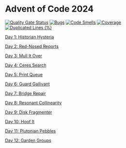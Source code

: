 # Advent of Code 2024

[![Quality Gate Status](https://sonarcloud.io/api/project_badges/measure?project=keithpjolley_advent2024&metric=alert_status)](https://sonarcloud.io/summary/new_code?id=keithpjolley_advent2024)
[![Bugs](https://sonarcloud.io/api/project_badges/measure?project=keithpjolley_advent2024&metric=bugs)](https://sonarcloud.io/summary/new_code?id=keithpjolley_advent2024)
[![Code Smells](https://sonarcloud.io/api/project_badges/measure?project=keithpjolley_advent2024&metric=code_smells)](https://sonarcloud.io/summary/new_code?id=keithpjolley_advent2024)
[![Coverage](https://sonarcloud.io/api/project_badges/measure?project=keithpjolley_advent2024&metric=coverage)](https://sonarcloud.io/summary/new_code?id=keithpjolley_advent2024)
[![Duplicated Lines (%)](https://sonarcloud.io/api/project_badges/measure?project=keithpjolley_advent2024&metric=duplicated_lines_density)](https://sonarcloud.io/summary/new_code?id=keithpjolley_advent2024)

[Day 1: Historian Hysteria](https://adventofcode.com/2024/day/1)

[Day 2: Red-Nosed Reports](https://adventofcode.com/2024/day/2)

[Day 3: Mull It Over](https://adventofcode.com/2024/day/3)

[Day 4: Ceres Search](https://adventofcode.com/2024/day/4)

[Day 5: Print Queue](https://adventofcode.com/2024/day/5)

[Day 6: Guard Gallivant](https://adventofcode.com/2024/day/6)

[Day 7: Bridge Repair](https://adventofcode.com/2024/day/7)

[Day 8: Resonant Collinearity](https://adventofcode.com/2024/day/8)

[Day 9: Disk Fragmenter](https://adventofcode.com/2024/day/9)

[Day 10: Hoof It](https://adventofcode.com/2024/day/10)

[Day 11: Plutonian Pebbles](https://adventofcode.com/2024/day/11)

[Day 12: Garden Groups](https://adventofcode.com/2024/day/12)
